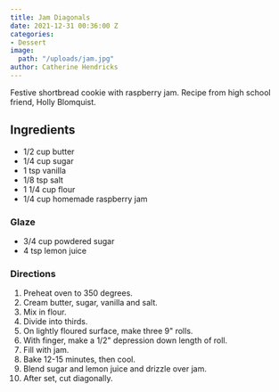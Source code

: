 ```yaml
---
title: Jam Diagonals
date: 2021-12-31 00:36:00 Z
categories:
- Dessert
image:
  path: "/uploads/jam.jpg"
author: Catherine Hendricks
---
```


Festive shortbread cookie with raspberry jam. Recipe from high school friend, Holly Blomquist. 

## Ingredients
* 1/2 cup butter
* 1/4 cup sugar
* 1 tsp vanilla
* 1/8 tsp salt
* 1 1/4 cup flour
* 1/4 cup homemade raspberry jam

### Glaze
* 3/4 cup powdered sugar
* 4 tsp lemon juice

### Directions
1. Preheat oven to 350 degrees.
2. Cream butter, sugar, vanilla and salt.
3. Mix in flour.
4. Divide into thirds.
5. On lightly floured surface, make three 9" rolls. 
6. With finger, make a 1/2" depression down length of roll.
7. Fill with jam. 
8. Bake 12-15 minutes, then cool.
9. Blend sugar and lemon juice and drizzle over jam. 
10. After set, cut diagonally. 
